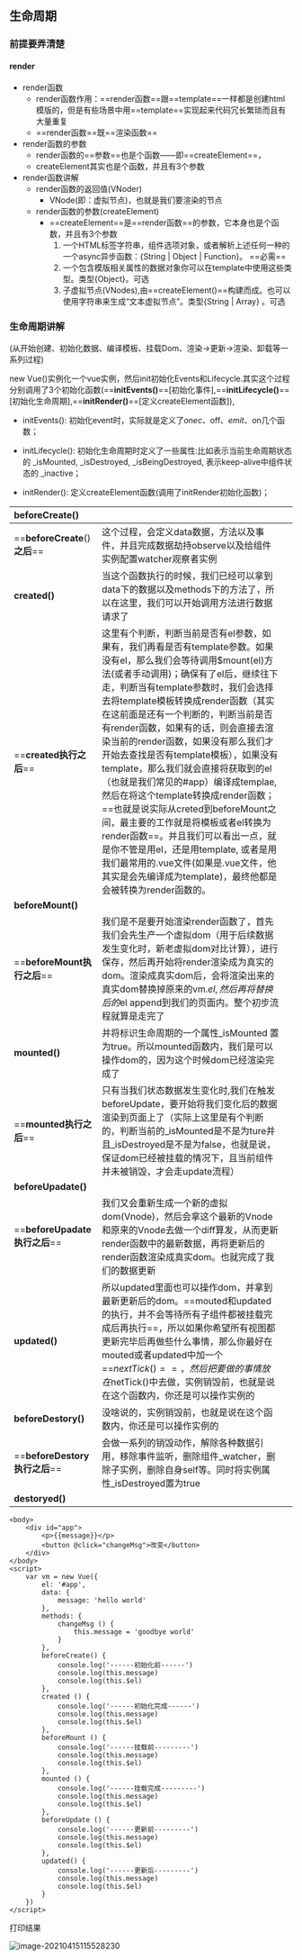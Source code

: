 ## 生命周期

### 前提要弄清楚

#### render

- render函数
  - render函数作用：==render函数==跟==template==一样都是创建html模版的，但是有些场景中用==template==实现起来代码冗长繁琐而且有大量重复
  - ==render函数==既==渲染函数==
- render函数的参数
  - render函数的==参数==也是个函数——即==createElement==，
  - createElement其实也是个函数，并且有3个参数
- render函数讲解
  - render函数的返回值(VNoder)
    - VNode(即：虚拟节点)，也就是我们要渲染的节点
  - render函数的参数(createElement)
    - ==createElement==是==render函数==的参数，它本身也是个函数，并且有3个参数
      1. 一个HTML标签字符串，组件选项对象，或者解析上述任何一种的一个async异步函数：{String | Object | Function}。 ==必需==
      2. 一个包含模版相关属性的数据对象你可以在template中使用这些类型。类型{Object}。可选
      3. 子虚拟节点(VNodes),由==createElement()==构建而成。也可以使用字符串来生成“文本虚拟节点”。类型{String | Array} 。可选

### 生命周期讲解

(从开始创建、初始化数据、编译模板、挂载Dom、渲染→更新→渲染、卸载等一系列过程)

new Vue()实例化一个vue实例，然后init初始化Events和Lifecycle.其实这个过程分别调用了3个初始化函数(==**initEvents()**==[初始化事件],==**initLifecycle()**==[初始化生命周期],==**initRender()**==[定义createElement函数]),

- initEvents(): 初始化event时，实际就是定义了$onec、$off、$emit、$on几个函数；

- initLifecycle(): 初始化生命周期时定义了一些属性:比如表示当前生命周期状态的 _isMounted, _isDestroyed, _isBeingDestroyed, 表示keep-alive中组件状态的 _inactive；

- initRender(): 定义createElement函数(调用了initRender初始化函数)；

  

| beforeCreate()                 |                                                              |      |
| :----------------------------- | ------------------------------------------------------------ | ---- |
| ==**beforeCreate**()**之后**== | 这个过程，会定义data数据，方法以及事件，并且完成数据劫持observe以及给组件实例配置watcher观察者实例 |      |
| **created()**                  | 当这个函数执行的时候，我们已经可以拿到data下的数据以及methods下的方法了，所以在这里，我们可以开始调用方法进行数据请求了 |      |
| ==**created执行之后**==        | 这里有个判断，判断当前是否有el参数，如果有，我们再看是否有template参数。如果没有el，那么我们会等待调用$mount(el)方法(或者手动调用)；确保有了el后，继续往下走，判断当有template参数时，我们会选择去将template模板转换成render函数（其实在这前面是还有一个判断的，判断当前是否有render函数，如果有的话，则会直接去渲染当前的render函数，如果没有那么我们才开始去查找是否有template模板），如果没有template，那么我们就会直接将获取到的el（也就是我们常见的#app）编译成templae, 然后在将这个template转换成render函数；==也就是说实际从creted到beforeMount之间，最主要的工作就是将模板或者el转换为render函数==。并且我们可以看出一点，就是你不管是用el，还是用template, 或者是用我们最常用的.vue文件(如果是.vue文件，他其实是会先编译成为template)，最终他都是会被转换为render函数的。 |      |
| **beforeMount()**              |                                                              |      |
| ==**beforeMount执行之后**==    | 我们是不是要开始渲染render函数了，首先我们会先生产一个虚拟dom（用于后续数据发生变化时，新老虚拟dom对比计算），进行保存，然后再开始将render渲染成为真实的dom。渲染成真实dom后，会将渲染出来的真实dom替换掉原来的vm.$el,然后再将替换后的$el append到我们的页面内。整个初步流程就算是走完了 |      |
| **mounted()**                  | 并将标识生命周期的一个属性_isMounted 置为true。所以mounted函数内，我们是可以操作dom的，因为这个时候dom已经渲染完成了 |      |
| ==**mounted执行之后**==        | 只有当我们状态数据发生变化时,我们在触发beforeUpdate，要开始将我们变化后的数据渲染到页面上了（实际上这里是有个判断的，判断当前的_isMounted是不是为ture并且_isDestroyed是不是为false，也就是说，保证dom已经被挂载的情况下，且当前组件并未被销毁，才会走update流程） |      |
| **beforeUpadate()**            |                                                              |      |
| ==**beforeUpadate执行之后**==  | 我们又会重新生成一个新的虚拟dom(Vnode)，然后会拿这个最新的Vnode和原来的Vnode去做一个diff算发，从而更新render函数中的最新数据，再将更新后的render函数渲染成真实dom。也就完成了我们的数据更新 |      |
| **updated()**                  | 所以updated里面也可以操作dom，并拿到最新更新后的dom。==mouted和updated的执行，并不会等待所有子组件都被挂载完成后再执行==，所以如果你希望所有视图都更新完毕后再做些什么事情，那么你最好在mouted或者updated中加一个==$nextTick()==，然后把要做的事情放在$netTick()中去做，实例销毁前，也就是说在这个函数内，你还是可以操作实例的 |      |
| **beforeDestory()**            | 没啥说的，实例销毁前，也就是说在这个函数内，你还是可以操作实例的 |      |
| ==**beforeDestory执行之后**==  | 会做一系列的销毁动作，解除各种数据引用，移除事件监听，删除组件_watcher，删除子实例，删除自身self等。同时将实例属性_isDestroyed置为true |      |
| **destoryed()**                |                                                              |      |

```vue
<body>
    <div id="app">
        <p>{{message}}</p>
        <button @click="changeMsg">改变</button>
    </div>
</body>
<script>
    var vm = new Vue({
        el: '#app',
        data: {
            message: 'hello world'
        },
        methods: {
            changeMsg () {
                this.message = 'goodbye world'
            }
        },
        beforeCreate() {
            console.log('------初始化前------')
            console.log(this.message)
            console.log(this.$el)
        },
        created () {
            console.log('------初始化完成------')
            console.log(this.message)
            console.log(this.$el)
        },
        beforeMount () {
            console.log('------挂载前---------')
            console.log(this.message)
            console.log(this.$el)
        },
        mounted () {
            console.log('------挂载完成---------')
            console.log(this.message)
            console.log(this.$el)
        },
        beforeUpdate () {
            console.log('------更新前---------')
            console.log(this.message)
            console.log(this.$el)
        },
        updated() {
            console.log('------更新后---------')
            console.log(this.message)
            console.log(this.$el)
        }
    })
</script>
```

打印结果

![image-20210415115528230](C:\Users\Hg-huazai\AppData\Roaming\Typora\typora-user-images\image-20210415115528230.png)